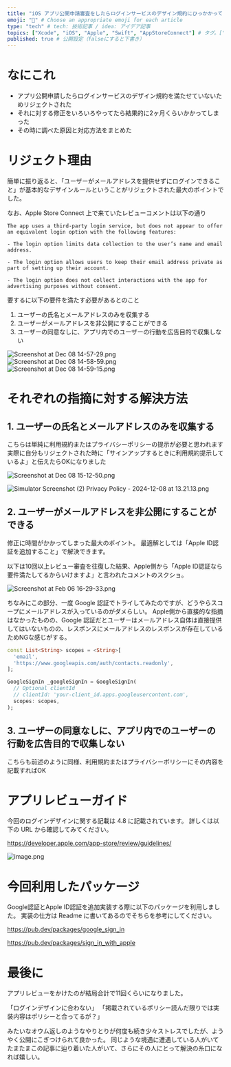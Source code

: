 ```yaml
---
title: "iOS アプリ公開申請審査をしたらログインサービスのデザイン規約にひっかかってリリースまで2ヶ月かかった話" # 記事のタイトル
emoji: "🍎" # Choose an appropriate emoji for each article
type: "tech" # tech: 技術記事 / idea: アイデア記事
topics: ["Xcode", "iOS", "Apple", "Swift", "AppStoreConnect"] # タグ。["markdown", "rust", "aws"]のように指定する
published: true # 公開設定（falseにすると下書き）
---
```

# なにこれ

- アプリ公開申請したらログインサービスのデザイン規約を満たせていないためリジェクトされた
- それに対する修正をいろいろやってたら結果的に2ヶ月くらいかかってしまった
- その時に調べた原因と対応方法をまとめた

# リジェクト理由

簡単に振り返ると、「ユーザーがメールアドレスを提供せずにログインできること」が基本的なデザインルールということがリジェクトされた最大のポイントでした。

なお、Apple Store Connect 上で来ていたレビューコメントは以下の通り

```text
The app uses a third-party login service, but does not appear to offer an equivalent login option with the following features:

- The login option limits data collection to the user’s name and email address.

- The login option allows users to keep their email address private as part of setting up their account.

- The login option does not collect interactions with the app for advertising purposes without consent. 
```

要するに以下の要件を満たす必要があるとのこと

1. ユーザーの氏名とメールアドレスのみを収集する
2. ユーザーがメールアドレスを非公開にすることができる
3. ユーザーの同意なしに、アプリ内でのユーザーの行動を広告目的で収集しない

![Screenshot at Dec 08 14-57-29.png](https://qiita-image-store.s3.ap-northeast-1.amazonaws.com/0/2819748/e6235d11-3ea8-dfab-081d-f0dcf1146284.png)
![Screenshot at Dec 08 14-58-59.png](https://qiita-image-store.s3.ap-northeast-1.amazonaws.com/0/2819748/4c44ef1c-da81-8566-9b4c-148f8ccef2d7.png)
![Screenshot at Dec 08 14-59-15.png](https://qiita-image-store.s3.ap-northeast-1.amazonaws.com/0/2819748/6c464cab-c08b-4465-cfe1-1686e6c79eb4.png)


# それぞれの指摘に対する解決方法

## 1. ユーザーの氏名とメールアドレスのみを収集する

こちらは単純に利用規約またはプライバシーポリシーの提示が必要と思われます
実際に自分もリジェクトされた時に「サインアップするときに利用規約提示しているよ」と伝えたらOKになりました

![Screenshot at Dec 08 15-12-50.png](https://qiita-image-store.s3.ap-northeast-1.amazonaws.com/0/2819748/249e0b10-3f68-116b-dfff-b16d4b34a71f.png)

![Simulator Screenshot (2) Privacy Policy - 2024-12-08 at 13.21.13.png](https://qiita-image-store.s3.ap-northeast-1.amazonaws.com/0/2819748/650d9a55-d1df-5f0b-0c57-c029c60621f1.png)


## 2. ユーザーがメールアドレスを非公開にすることができる

修正に時間がかかってしまった最大のポイント。
最適解としては「Apple ID認証を追加すること」で解決できます。

以下は10回以上レビュー審査を往復した結果、Apple側から「Apple ID認証なら要件満たしてるからいけますよ」と言われたコメントのスクショ。

![Screenshot at Feb 06 16-29-33.png](https://qiita-image-store.s3.ap-northeast-1.amazonaws.com/0/2819748/dbdea489-9cb8-1a82-fef7-09a16b0bdef8.png)

ちなみにこの部分、一度 Google 認証でトライしてみたのですが、どうやらスコープにメールアドレスが入っているのがダメらしい。
Apple側から直接的な指摘はなかったものの、Google 認証だとユーザーはメールアドレス自体は直接提供してはいないものの、レスポンスにメールアドレスのレスポンスが存在しているためNGな感じがする。

```dart
const List<String> scopes = <String>[
  'email',
  'https://www.googleapis.com/auth/contacts.readonly',
];

GoogleSignIn _googleSignIn = GoogleSignIn(
  // Optional clientId
  // clientId: 'your-client_id.apps.googleusercontent.com',
  scopes: scopes,
);
```

## 3. ユーザーの同意なしに、アプリ内でのユーザーの行動を広告目的で収集しない

こちらも前述のように同様、利用規約またはプライバシーポリシーにその内容を記載すればOK


# アプリレビューガイド

今回のログインデザインに関する記載は 4.8 に記載されています。
詳しくは以下の URL から確認してみてください。

https://developer.apple.com/app-store/review/guidelines/

![image.png](https://qiita-image-store.s3.ap-northeast-1.amazonaws.com/0/2819748/067f80f2-6f0d-a6e6-094e-f2f495af50bc.png)

# 今回利用したパッケージ

Google認証とApple ID認証を追加実装する際に以下のパッケージを利用しました。
実装の仕方は Readme に書いてあるのでそちらを参考にしてください。

https://pub.dev/packages/google_sign_in

https://pub.dev/packages/sign_in_with_apple


# 最後に

アプリレビューをかけたのが結局合計で11回くらいになりました。

「ログインデザインに合わない」
「掲載されているポリシー読んだ限りでは実装内容はポリシーと合ってるが？」

みたいなオウム返しのようなやりとりが何度も続き少々ストレスでしたが、ようやく公開にこぎつけられて良かった。
同じような境遇に遭遇している人がいてたまたまこの記事に辿り着いた人がいて、さらにその人にとって解決の糸口になれば嬉しい。
